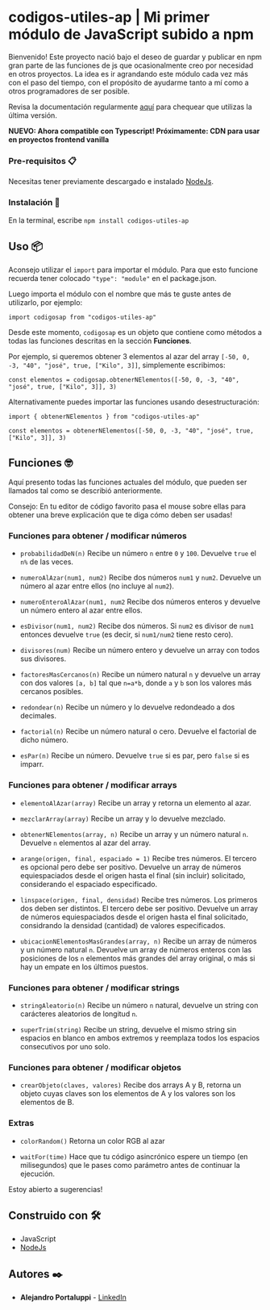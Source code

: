 # codigos-utiles-ap | Mi primer módulo de JavaScript subido a npm

Bienvenido! Este proyecto nació bajo el deseo de guardar y publicar en npm gran parte de las funciones de js que ocasionalmente creo por necesidad en otros proyectos. La idea es ir agrandando este módulo cada vez más con el paso del tiempo, con el propósito de ayudarme tanto a mí como a otros programadores de ser posible.

Revisa la documentación regularmente [aquí](https://www.npmjs.com/package/codigos-utiles-ap) para chequear que utilizas la última versión.

**NUEVO: Ahora compatible con Typescript! Próximamente: CDN para usar en proyectos frontend vanilla**

### Pre-requisitos 📋

Necesitas tener previamente descargado e instalado [NodeJs](https://nodejs.org/).

### Instalación 🔧

En la terminal, escribe `npm install codigos-utiles-ap`

## Uso 📦

Aconsejo utilizar el `import` para importar el módulo. Para que esto funcione recuerda tener colocado `"type": "module"` en el package.json.

Luego importa el módulo con el nombre que más te guste antes de utilizarlo, por ejemplo:

`import codigosap from "codigos-utiles-ap"`

Desde este momento, `codigosap` es un objeto que contiene como métodos a todas las funciones descritas en la sección **Funciones**.

Por ejemplo, si queremos obtener 3 elementos al azar del array `[-50, 0, -3, "40", "josé", true, ["Kilo", 3]]`, simplemente escribimos:

`const elementos = codigosap.obtenerNElementos([-50, 0, -3, "40", "josé", true, ["Kilo", 3]], 3)`

Alternativamente puedes importar las funciones usando desestructuración:

`import { obtenerNElementos } from "codigos-utiles-ap"`

`const elementos = obtenerNElementos([-50, 0, -3, "40", "josé", true, ["Kilo", 3]], 3)`

## Funciones 🤓

Aquí presento todas las funciones actuales del módulo, que pueden ser llamados tal como se describió anteriormente.

Consejo: En tu editor de código favorito pasa el mouse sobre ellas para obtener una breve explicación que te diga cómo deben ser usadas!

### Funciones para obtener / modificar números

* `probabilidadDeN(n)`
Recibe un número `n` entre `0` y `100`. Devuelve `true` el `n%` de las veces.

* `numeroAlAzar(num1, num2)`
Recibe dos números `num1` y `num2`. Devuelve un número al azar entre ellos (no incluye al `num2`).

* `numeroEnteroAlAzar(num1, num2`
Recibe dos números enteros y devuelve un número entero al azar entre ellos.

* `esDivisor(num1, num2)`
Recibe dos números. Si `num2` es divisor de `num1` entonces devuelve `true` (es decir, si `num1/num2` tiene resto cero).

* `divisores(num)`
Recibe un número entero y devuelve un array con todos sus divisores.

* `factoresMasCercanos(n)`
Recibe un número natural `n` y devuelve un array con dos valores `[a, b]` tal que `n=a*b`, donde `a` y `b` son los valores más cercanos posibles.

* `redondear(n)`
Recibe un número y lo devuelve redondeado a dos decimales.

* `factorial(n)`
Recibe un número natural o cero. Devuelve el factorial de dicho número.

* `esPar(n)`
Recibe un número. Devuelve `true` si es par, pero `false` si es imparr.

### Funciones para obtener / modificar arrays

* `elementoAlAzar(array)`
Recibe un array y retorna un elemento al azar.

* `mezclarArray(array)`
Recibe un array y lo devuelve mezclado.

* `obtenerNElementos(array, n)`
Recibe un array y un número natural `n`. Devuelve `n` elementos al azar del array.

* `arange(origen, final, espaciado = 1)`
Recibe tres números. El tercero es opcional pero debe ser positivo. Devuelve un array de números equiespaciados desde el origen hasta el final (sin incluir) solicitado, considerando el espaciado especificado.

* `linspace(origen, final, densidad)`
Recibe tres números. Los primeros dos deben ser distintos. El tercero debe ser positivo. Devuelve un array de números equiespaciados desde el origen hasta el final solicitado, considrando la densidad (cantidad) de valores especificados.

* `ubicacionNElementosMasGrandes(array, n)` 
Recibe un array de números y un número natural `n`. Devuelve un array de números enteros con las posiciones de los `n` elementos más grandes del array original, o más si hay un empate en los últimos puestos.

### Funciones para obtener / modificar strings

* `stringAleatorio(n)`
Recibe un número `n` natural, devuelve un string con carácteres aleatorios de longitud `n`.

* `superTrim(string)`
Recibe un string, devuelve el mismo string sin espacios en blanco en ambos extremos y reemplaza todos los espacios consecutivos por uno solo.

### Funciones para obtener / modificar objetos

* `crearObjeto(claves, valores)`
Recibe dos arrays A y B, retorna un objeto cuyas claves son los elementos de A y los valores son los elementos de B.

### Extras

* `colorRandom()`
Retorna un color RGB al azar

* `waitFor(time)`
Hace que tu código asincrónico espere un tiempo (en milisegundos) que le pases como parámetro antes de continuar la ejecución.

Estoy abierto a sugerencias!

## Construido con 🛠️

* JavaScript
* [NodeJs](https://nodejs.org/)

## Autores ✒️

* **Alejandro Portaluppi** - [LinkedIn](https://www.linkedin.com/in/alejandro-portaluppi/)
